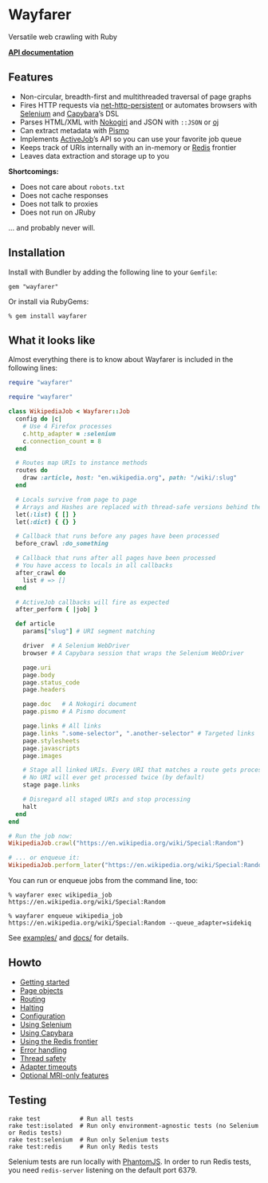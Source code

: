 # Wayfarer
Versatile web crawling with Ruby

[__API documentation__]()

## Features
* Non-circular, breadth-first and multithreaded traversal of page graphs
* Fires HTTP requests via [net-http-persistent](https://github.com/drbrain/net-http-persistent) or automates browsers with [Selenium](https://github.com/seleniumhq/selenium) and [Capybara](https://github.com/jnicklas/capybara)’s DSL
* Parses HTML/XML with [Nokogiri](http://nokogiri.org) and JSON with `::JSON` or [oj](https://github.com/ohler55/oj)
* Can extract metadata with [Pismo](https://github.com/peterc/pismo)
* Implements [ActiveJob](https://github.com/rails/rails/tree/master/activejob)’s API so you can use your favorite job queue
* Keeps track of URIs internally with an in-memory or [Redis]() frontier
* Leaves data extraction and storage up to you

__Shortcomings:__

* Does not care about `robots.txt`
* Does not cache responses
* Does not talk to proxies
* Does not run on JRuby

… and probably never will.

## Installation
Install with Bundler by adding the following line to your `Gemfile`:

```
gem "wayfarer"
```
Or install via RubyGems:

```
% gem install wayfarer
```

## What it looks like
Almost everything there is to know about Wayfarer is included in the following lines:

```ruby
require "wayfarer"

require "wayfarer"

class WikipediaJob < Wayfarer::Job
  config do |c|
    # Use 4 Firefox processes
    c.http_adapter = :selenium
    c.connection_count = 8
  end

  # Routes map URIs to instance methods
  routes do
    draw :article, host: "en.wikipedia.org", path: "/wiki/:slug"
  end

  # Locals survive from page to page
  # Arrays and Hashes are replaced with thread-safe versions behind the scenes
  let(:list) { [] }
  let(:dict) { {} }

  # Callback that runs before any pages have been processed
  before_crawl :do_something

  # Callback that runs after all pages have been processed
  # You have access to locals in all callbacks
  after_crawl do
    list # => []
  end

  # ActiveJob callbacks will fire as expected
  after_perform { |job| }

  def article
    params["slug"] # URI segment matching

    driver  # A Selenium WebDriver
    browser # A Capybara session that wraps the Selenium WebDriver

    page.uri
    page.body
    page.status_code
    page.headers

    page.doc   # A Nokogiri document
    page.pismo # A Pismo document

    page.links # All links
    page.links ".some-selector", ".another-selector" # Targeted links
    page.stylesheets
    page.javascripts
    page.images

    # Stage all linked URIs. Every URI that matches a route gets processed
    # No URI will ever get processed twice (by default)
    stage page.links

    # Disregard all staged URIs and stop processing
    halt
  end
end

# Run the job now:
WikipediaJob.crawl("https://en.wikipedia.org/wiki/Special:Random")

# ... or enqueue it:
WikipediaJob.perform_later("https://en.wikipedia.org/wiki/Special:Random")
```

You can run or enqueue jobs from the command line, too:

```
% wayfarer exec wikipedia_job https://en.wikipedia.org/wiki/Special:Random
```

```
% wayfarer enqueue wikipedia_job https://en.wikipedia.org/wiki/Special:Random --queue_adapter=sidekiq
```


See [examples/](examples/) and [docs/](docs/) for details.

## Howto
* [Getting started](guides/GETTING_STARTED.md)
* [Page objects](guides/PAGE_OBJECTS.md)
* [Routing](guides/ROUTING.md)
* [Halting](guides/HALTING.md)
* [Configuration](guides/CONFIGURATION.md)
* [Using Selenium](guides/SELENIUM.md)
* [Using Capybara](guides/CAPYBARA.md)
* [Using the Redis frontier](guides/REDIS_FRONTIER.md)
* [Error handling](guides/ERROR_HANDLING.md)
* [Thread safety](guides/THREAD_SAFETY.md)
* [Adapter timeouts](guides/ADAPTER_TIMEOUTS.md)
* [Optional MRI-only features](guides/MRI_FEATURES.md)

## Testing
```
rake test           # Run all tests
rake test:isolated  # Run only environment-agnostic tests (no Selenium or Redis tests)
rake test:selenium  # Run only Selenium tests
rake test:redis     # Run only Redis tests
```

Selenium tests are run locally with [PhantomJS]().
In order to run Redis tests, you need `redis-server` listening on the default port 6379.
